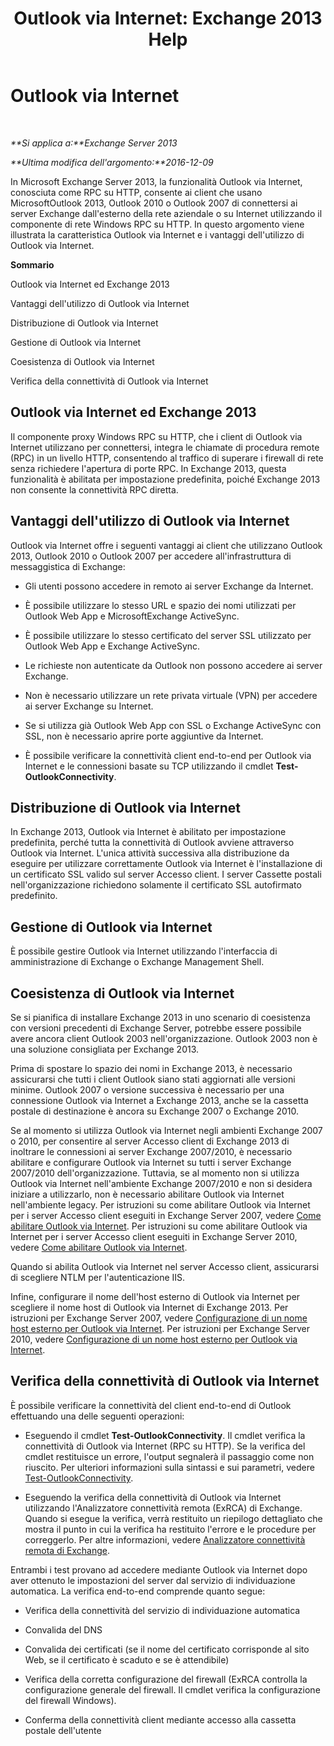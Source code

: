﻿---
title: 'Outlook via Internet: Exchange 2013 Help'
TOCTitle: Outlook via Internet
ms:assetid: 9026d461-ec6a-4ef5-ba9d-de33030858f3
ms:mtpsurl: https://technet.microsoft.com/it-it/library/Bb123741(v=EXCHG.150)
ms:contentKeyID: 50481196
ms.date: 01/02/2018
mtps_version: v=EXCHG.150
ms.translationtype: HT
---

# Outlook via Internet

 

_**Si applica a:**Exchange Server 2013_

_**Ultima modifica dell'argomento:**2016-12-09_

In Microsoft Exchange Server 2013, la funzionalità Outlook via Internet, conosciuta come RPC su HTTP, consente ai client che usano MicrosoftOutlook 2013, Outlook 2010 o Outlook 2007 di connettersi ai server Exchange dall'esterno della rete aziendale o su Internet utilizzando il componente di rete Windows RPC su HTTP. In questo argomento viene illustrata la caratteristica Outlook via Internet e i vantaggi dell'utilizzo di Outlook via Internet.

**Sommario**

Outlook via Internet ed Exchange 2013

Vantaggi dell'utilizzo di Outlook via Internet

Distribuzione di Outlook via Internet

Gestione di Outlook via Internet

Coesistenza di Outlook via Internet

Verifica della connettività di Outlook via Internet

## Outlook via Internet ed Exchange 2013

Il componente proxy Windows RPC su HTTP, che i client di Outlook via Internet utilizzano per connettersi, integra le chiamate di procedura remote (RPC) in un livello HTTP, consentendo al traffico di superare i firewall di rete senza richiedere l'apertura di porte RPC. In Exchange 2013, questa funzionalità è abilitata per impostazione predefinita, poiché Exchange 2013 non consente la connettività RPC diretta.

## Vantaggi dell'utilizzo di Outlook via Internet

Outlook via Internet offre i seguenti vantaggi ai client che utilizzano Outlook 2013, Outlook 2010 o Outlook 2007 per accedere all'infrastruttura di messaggistica di Exchange:

  - Gli utenti possono accedere in remoto ai server Exchange da Internet.

  - È possibile utilizzare lo stesso URL e spazio dei nomi utilizzati per Outlook Web App e MicrosoftExchange ActiveSync.

  - È possibile utilizzare lo stesso certificato del server SSL utilizzato per Outlook Web App e Exchange ActiveSync.

  - Le richieste non autenticate da Outlook non possono accedere ai server Exchange.

  - Non è necessario utilizzare un rete privata virtuale (VPN) per accedere ai server Exchange su Internet.

  - Se si utilizza già Outlook Web App con SSL o Exchange ActiveSync con SSL, non è necessario aprire porte aggiuntive da Internet.

  - È possibile verificare la connettività client end-to-end per Outlook via Internet e le connessioni basate su TCP utilizzando il cmdlet **Test-OutlookConnectivity**.

## Distribuzione di Outlook via Internet

In Exchange 2013, Outlook via Internet è abilitato per impostazione predefinita, perché tutta la connettività di Outlook avviene attraverso Outlook via Internet. L'unica attività successiva alla distribuzione da eseguire per utilizzare correttamente Outlook via Internet è l'installazione di un certificato SSL valido sul server Accesso client. I server Cassette postali nell'organizzazione richiedono solamente il certificato SSL autofirmato predefinito.

## Gestione di Outlook via Internet

È possibile gestire Outlook via Internet utilizzando l'interfaccia di amministrazione di Exchange o Exchange Management Shell.

## Coesistenza di Outlook via Internet

Se si pianifica di installare Exchange 2013 in uno scenario di coesistenza con versioni precedenti di Exchange Server, potrebbe essere possibile avere ancora client Outlook 2003 nell'organizzazione. Outlook 2003 non è una soluzione consigliata per Exchange 2013.

Prima di spostare lo spazio dei nomi in Exchange 2013, è necessario assicurarsi che tutti i client Outlook siano stati aggiornati alle versioni minime. Outlook 2007 o versione successiva è necessario per una connessione Outlook via Internet a Exchange 2013, anche se la cassetta postale di destinazione è ancora su Exchange 2007 o Exchange 2010.

Se al momento si utilizza Outlook via Internet negli ambienti Exchange 2007 o 2010, per consentire al server Accesso client di Exchange 2013 di inoltrare le connessioni ai server Exchange 2007/2010, è necessario abilitare e configurare Outlook via Internet su tutti i server Exchange 2007/2010 dell'organizzazione. Tuttavia, se al momento non si utilizza Outlook via Internet nell'ambiente Exchange 2007/2010 e non si desidera iniziare a utilizzarlo, non è necessario abilitare Outlook via Internet nell'ambiente legacy. Per istruzioni su come abilitare Outlook via Internet per i server Accesso client eseguiti in Exchange Server 2007, vedere [Come abilitare Outlook via Internet](https://go.microsoft.com/fwlink/p/?linkid=510497). Per istruzioni su come abilitare Outlook via Internet per i server Accesso client eseguiti in Exchange Server 2010, vedere [Come abilitare Outlook via Internet](https://go.microsoft.com/fwlink/p/?linkid=510502).

Quando si abilita Outlook via Internet nel server Accesso client, assicurarsi di scegliere NTLM per l'autenticazione IIS.

Infine, configurare il nome dell'host esterno di Outlook via Internet per scegliere il nome host di Outlook via Internet di Exchange 2013. Per istruzioni per Exchange Server 2007, vedere [Configurazione di un nome host esterno per Outlook via Internet](https://go.microsoft.com/fwlink/p/?linkid=510530). Per istruzioni per Exchange Server 2010, vedere [Configurazione di un nome host esterno per Outlook via Internet](https://go.microsoft.com/fwlink/p/?linkid=510531).

## Verifica della connettività di Outlook via Internet

È possibile verificare la connettività del client end-to-end di Outlook effettuando una delle seguenti operazioni:

  - Eseguendo il cmdlet **Test-OutlookConnectivity**. Il cmdlet verifica la connettività di Outlook via Internet (RPC su HTTP). Se la verifica del cmdlet restituisce un errore, l'output segnalerà il passaggio come non riuscito. Per ulteriori informazioni sulla sintassi e sui parametri, vedere [Test-OutlookConnectivity](https://technet.microsoft.com/it-it/library/dd638082\(v=exchg.150\)).

  - Eseguendo la verifica della connettività di Outlook via Internet utilizzando l'Analizzatore connettività remota (ExRCA) di Exchange. Quando si esegue la verifica, verrà restituito un riepilogo dettagliato che mostra il punto in cui la verifica ha restituito l'errore e le procedure per correggerlo. Per altre informazioni, vedere [Analizzatore connettività remota di Exchange](exchange-remote-connectivity-analyzer-exchange-2013-help.md).

Entrambi i test provano ad accedere mediante Outlook via Internet dopo aver ottenuto le impostazioni del server dal servizio di individuazione automatica. La verifica end-to-end comprende quanto segue:

  - Verifica della connettività del servizio di individuazione automatica

  - Convalida del DNS

  - Convalida dei certificati (se il nome del certificato corrisponde al sito Web, se il certificato è scaduto e se è attendibile)

  - Verifica della corretta configurazione del firewall (ExRCA controlla la configurazione generale del firewall. Il cmdlet verifica la configurazione del firewall Windows).

  - Conferma della connettività client mediante accesso alla cassetta postale dell'utente

